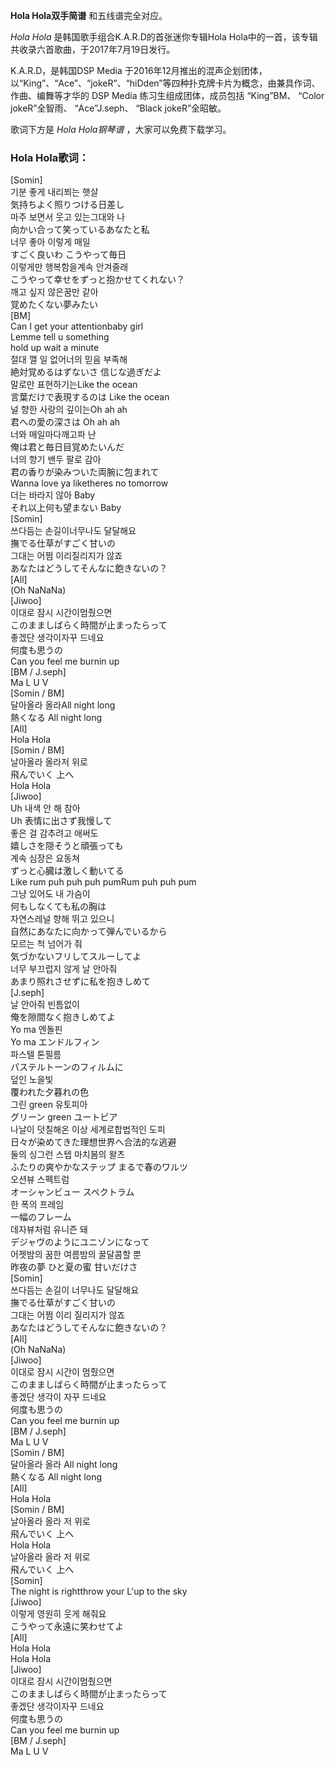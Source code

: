 

**Hola Hola双手简谱** 和五线谱完全对应。

_Hola Hola_ 是韩国歌手组合K.A.R.D的首张迷你专辑Hola Hola中的一首，该专辑共收录六首歌曲，于2017年7月19日发行。

K.A.R.D，是韩国DSP Media
于2016年12月推出的混声企划团体，以“King”、“Ace”、“jokeR”、“hiDden”等四种扑克牌卡片为概念，由兼具作词、作曲、编舞等才华的
DSP Media 练习生组成团体，成员包括 “King”BM、 “Color jokeR”全智雨、 “Ace”J.seph、 “Black
jokeR”全昭敏。

歌词下方是 _Hola Hola钢琴谱_ ，大家可以免费下载学习。

### Hola Hola歌词：

[Somin]  
기분 좋게 내리쬐는 햇살  
気持ちよく照りつける日差し  
마주 보면서 웃고 있는그대와 나  
向かい合って笑っているあなたと私  
너무 좋아 이렇게 매일  
すごく良いわ こうやって毎日  
이렇게만 행복함을계속 안겨줄래  
こうやって幸せをずっと抱かせてくれない？  
깨고 싶지 않은꿈만 같아  
覚めたくない夢みたい  
[BM]  
Can I get your attentionbaby girl  
Lemme tell u something  
hold up wait a minute  
절대 깰 일 없어너의 믿음 부족해  
絶対覚めるはずないさ 信じな過ぎだよ  
말로만 표현하기는Like the ocean  
言葉だけで表現するのは Like the ocean  
널 향한 사랑의 깊이는Oh ah ah  
君への愛の深さは Oh ah ah  
너와 매일마다깨고파 난  
俺は君と毎日目覚めたいんだ  
너의 향기 밴두 팔로 감아  
君の香りが染みついた両腕に包まれて  
Wanna love ya liketheres no tomorrow  
더는 바라지 않아 Baby  
それ以上何も望まない Baby  
[Somin]  
쓰다듬는 손길이너무나도 달달해요  
撫でる仕草がすごく甘いの  
그대는 어쩜 이리질리지가 않죠  
あなたはどうしてそんなに飽きないの？  
[All]  
(Oh NaNaNa)  
[Jiwoo]  
이대로 잠시 시간이멈췄으면  
このまましばらく時間が止まったらって  
좋겠단 생각이자꾸 드네요  
何度も思うの  
Can you feel me burnin up  
[BM / J.seph]  
Ma L U V  
[Somin / BM]  
달아올라 올라All night long  
熱くなる All night long  
[All]  
Hola Hola  
[Somin / BM]  
날아올라 올라저 위로  
飛んでいく 上へ  
Hola Hola  
[Jiwoo]  
Uh 내색 안 해 참아  
Uh 表情に出さず我慢して  
좋은 걸 감추려고 애써도  
嬉しさを隠そうと頑張っても  
계속 심장은 요동쳐  
ずっと心臓は激しく動いてる  
Like rum puh puh puh pumRum puh puh pum  
그냥 있어도 내 가슴이  
何もしなくても私の胸は  
자연스레널 향해 뛰고 있으니  
自然にあなたに向かって弾んでいるから  
모르는 척 넘어가 줘  
気づかないフリしてスルーしてよ  
너무 부끄럽지 않게 날 안아줘  
あまり照れさせずに私を抱きしめて  
[J.seph]  
날 안아줘 빈틈없이  
俺を隙間なく抱きしめてよ  
Yo ma 엔돌핀  
Yo ma エンドルフィン  
파스텔 톤필름  
パステルトーンのフィルムに  
덮인 노을빛  
覆われた夕暮れの色  
그린 green 유토피아  
グリーン green ユートピア  
나날이 덧칠해온 이상 세계로합법적인 도피  
日々が染めてきた理想世界へ合法的な逃避  
둘의 싱그런 스텝 마치봄의 왈츠  
ふたりの爽やかなステップ まるで春のワルツ  
오션뷰 스펙트럼  
オーシャンビュー スペクトラム  
한 폭의 프레임  
一幅のフレーム  
데자뷰처럼 유니즌 돼  
デジャヴのようにユニゾンになって  
어젯밤의 꿈한 여름밤의 꿀달콤할 뿐  
昨夜の夢 ひと夏の蜜 甘いだけさ  
[Somin]  
쓰다듬는 손길이 너무나도 달달해요  
撫でる仕草がすごく甘いの  
그대는 어쩜 이리 질리지가 않죠  
あなたはどうしてそんなに飽きないの？  
[All]  
(Oh NaNaNa)  
[Jiwoo]  
이대로 잠시 시간이 멈췄으면  
このまましばらく時間が止まったらって  
좋겠단 생각이 자꾸 드네요  
何度も思うの  
Can you feel me burnin up  
[BM / J.seph]  
Ma L U V  
[Somin / BM]  
달아올라 올라 All night long  
熱くなる All night long  
[All]  
Hola Hola  
[Somin / BM]  
날아올라 올라 저 위로  
飛んでいく 上へ  
Hola Hola  
날아올라 올라 저 위로  
飛んでいく 上へ  
[Somin]  
The night is rightthrow your L'up to the sky  
[Jiwoo]  
이렇게 영원히 웃게 해줘요  
こうやって永遠に笑わせてよ  
[All]  
Hola Hola  
Hola Hola  
[Jiwoo]  
이대로 잠시 시간이멈췄으면  
このまましばらく時間が止まったらって  
좋겠단 생각이자꾸 드네요  
何度も思うの  
Can you feel me burnin up  
[BM / J.seph]  
Ma L U V

